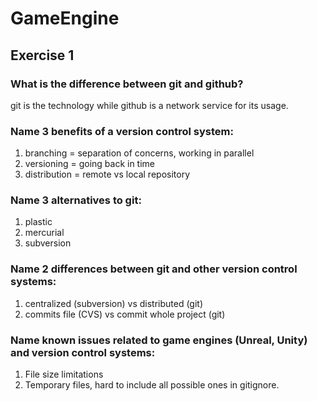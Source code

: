 # GameEngine

## Exercise 1

### What is the difference between git and github?
git is the technology while github is a network service for its usage.

### Name 3 benefits of a version control system:
1) branching = separation of concerns, working in parallel
2) versioning = going back in time
3) distribution = remote vs local repository

### Name 3 alternatives to git:
1) plastic
2) mercurial
3) subversion

### Name 2 differences between git and other version control systems:
1) centralized (subversion) vs distributed (git)
2) commits file (CVS) vs commit whole project (git)

### Name known issues related to game engines (Unreal, Unity) and version control systems:
1) File size limitations
2) Temporary files, hard to include all possible ones in gitignore.
